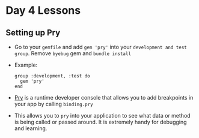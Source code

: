 # Day 4 Lessons

## Setting up Pry

- Go to your `gemfile` and add `gem 'pry'` into your `development and test group`. Remove `byebug` gem and `bundle install`

- Example:

  ```
  group :development, :test do
    gem 'pry'
  end
  ```

- [Pry](https://github.com/pry/pry) is a runtime developer console that allows you to add breakpoints in your app by calling `binding.pry`

- This allows you to `pry` into your application to see what data or method is being called or passed around. It is extremely handy for debugging and learning.

